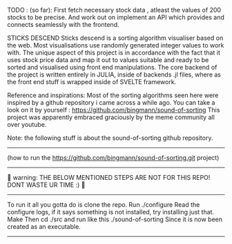 TODO : (so far):
First fetch necessary stock data , atleast the values of 200 stocks to be precise. And work out on implement an API which provides and connects seamlessly with the frontend.


STICKS DESCEND
Sticks descend is a sorting algorithm visualiser based on the web. Most visualisations use randomly generated integer values to work with. The unique aspect of this project is in accordance with the fact that it uses stock price data and map it out to values suitable and ready to be sorted and visualised using front end manipulations.
The core backend of the project is written entirely in JULIA, inside of backends <sample>.jl files, where as the front end stuff is wrapped inside of SVELTE framework.


Reference and inspirations:
Most of the sorting algorithms seen here were inspired by a github repository i came across a while ago. You can take a look on it by yourself : https://github.com/bingmann/sound-of-sorting
This project was apparently embraced graciously by the meme community all over youtube.

Note: the following stuff is about the sound-of-sorting github repository.
**********************************************************
(how to run the https://github.com/bingmann/sound-of-sorting.git project)
******************************************************************
🔴 warning: THE BELOW MENTIONED STEPS ARE NOT FOR THIS REPO! DONT WASTE UR TIME :) 🔴
***********************************************************************
To run it all you gotta do is clone the repo. Run 
./configure 
Read the configure logs, if it says something is not installed, try installing just that.
Make
Then cd ./src and run like this
./sound-of-sorting
Since it is now been created as an executable.

***********************************************************


